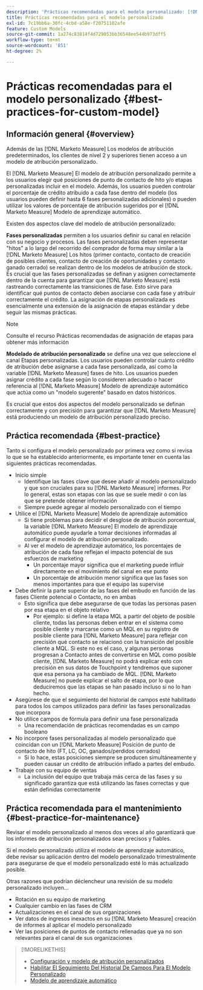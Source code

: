 ```yaml
---
description: 'Prácticas recomendadas para el modelo personalizado: [!DNL Marketo Measure]'
title: Prácticas recomendadas para el modelo personalizado
exl-id: 7c19bb6a-30fc-4cbd-a58e-f20751102afe
feature: Custom Models
source-git-commit: 1a274c83814f4d729053bb36548ee544b973dff5
workflow-type: tm+mt
source-wordcount: '851'
ht-degree: 2%

---
```


# Prácticas recomendadas para el modelo personalizado {#best-practices-for-custom-model}

## Información general {#overview}

Además de las [!DNL Marketo Measure] Los modelos de atribución predeterminados, los clientes de nivel 2 y superiores tienen acceso a un modelo de atribución personalizado.

El [!DNL Marketo Measure] El modelo de atribución personalizado permite a los usuarios elegir qué posiciones de punto de contacto de hito y/o etapas personalizadas incluir en el modelo. Además, los usuarios pueden controlar el porcentaje de crédito atribuido a cada fase dentro del modelo (los usuarios pueden definir hasta 6 fases personalizadas adicionales) o pueden utilizar los valores de porcentaje de atribución sugeridos por el [!DNL Marketo Measure] Modelo de aprendizaje automático.

Existen dos aspectos clave del modelo de atribución personalizado:

**Fases personalizadas** permiten a los usuarios definir su canal en relación con su negocio y procesos. Las fases personalizadas deben representar &quot;hitos&quot; a lo largo del recorrido del comprador de forma muy similar a la [!DNL Marketo Measure] Los hitos (primer contacto, contacto de creación de posibles clientes, contacto de creación de oportunidades y contacto ganado cerrado) se realizan dentro de los modelos de atribución de stock. Es crucial que las fases personalizadas se definan y asignen correctamente dentro de la cuenta para garantizar que [!DNL Marketo Measure] está rastreando correctamente las transiciones de fase. Esto sirve para identificar qué puntos de contacto deben asociarse con cada fase y atribuir correctamente el crédito. La asignación de etapas personalizada es esencialmente una extensión de la asignación de etapas estándar y debe seguir las mismas prácticas.

>[!NOTE]
>
>Consulte el recurso Prácticas recomendadas de asignación de etapas para obtener más información

**Modelado de atribución personalizado** se define una vez que seleccione el canal Etapas personalizadas. Los usuarios pueden controlar cuánto crédito de atribución debe asignarse a cada fase personalizada, así como la variable [!DNL Marketo Measure] fases de hito. Los usuarios pueden asignar crédito a cada fase según lo consideren adecuado o hacer referencia al [!DNL Marketo Measure] Modelo de aprendizaje automático que actúa como un &quot;modelo sugerente&quot; basado en datos históricos.

Es crucial que estos dos aspectos del modelo personalizado se definan correctamente y con precisión para garantizar que [!DNL Marketo Measure] está produciendo un modelo de atribución personalizado preciso.

## Práctica recomendada {#best-practice}

Tanto si configura el modelo personalizado por primera vez como si revisa lo que se ha establecido anteriormente, es importante tener en cuenta las siguientes prácticas recomendadas.

* Inicio simple
   * Identifique las fases clave que desee añadir al modelo personalizado y que son cruciales para su [!DNL Marketo Measure] informes. Por lo general, estas son etapas con las que se suele medir o con las que se pretende obtener información
   * Siempre puede agregar al modelo personalizado con el tiempo
* Utilice el [!DNL Marketo Measure] Modelo de aprendizaje automático
   * Si tiene problemas para decidir el desglose de atribución porcentual, la variable [!DNL Marketo Measure] El modelo de aprendizaje automático puede ayudarle a tomar decisiones informadas al configurar el modelo de atribución personalizado.
   * Al ver el modelo de aprendizaje automático, los porcentajes de atribución de cada fase reflejan el impacto potencial de sus esfuerzos de marketing
      * Un porcentaje mayor significa que el marketing puede influir directamente en el movimiento del canal en ese punto
      * Un porcentaje de atribución menor significa que las fases son menos importantes para que el equipo las supervise
* Debe definir la parte superior de las fases del embudo en función de las fases Cliente potencial o Contacto, no en ambas
   * Esto significa que debe asegurarse de que todas las personas pasen por esa etapa en el objeto relativo
      * Por ejemplo: si define la etapa MQL a partir del objeto de posible cliente, todas las personas deben entrar en el sistema como posible cliente y marcarse como un MQL en su registro de posible cliente para [!DNL Marketo Measure] para reflejar con precisión qué contacto se relacionó con la transición del posible cliente a MQL. Si este no es el caso, y algunas personas progresan a Contacto antes de convertirse en MQL como posible cliente, [!DNL Marketo Measure] no podrá explicar esto con precisión en sus datos de Touchpoint y tendremos que suponer que esa persona ya ha cambiado de MQL. [!DNL Marketo Measure] no puede explicar el salto de etapa, por lo que deduciremos que las etapas se han pasado incluso si no lo han hecho.
* Asegúrese de que el seguimiento del historial de campos esté habilitado para todos los campos utilizados para definir las fases personalizadas que incorpora
* No utilice campos de fórmula para definir una fase personalizada
   * Una recomendación de prácticas recomendadas es un campo booleano
* No incorpore fases personalizadas al modelo personalizado que coincidan con un [!DNL Marketo Measure] Posición de punto de contacto de hito (FT, LC, OC, ganados/perdidos cerrados)
   * Si lo hace, estas posiciones siempre se producen simultáneamente y pueden causar un crédito de atribución inflado a partes del embudo.
* Trabaje con su equipo de ventas
   * La inclusión del equipo que trabaja más cerca de las fases y su significado garantiza que está utilizando las fases correctas y que están definidas correctamente

## Práctica recomendada para el mantenimiento {#best-practice-for-maintenance}

Revisar el modelo personalizado al menos dos veces al año garantizará que los informes de atribución personalizados sean precisos y fiables.

Si el modelo personalizado utiliza el modelo de aprendizaje automático, debe revisar su aplicación dentro del modelo personalizado trimestralmente para asegurarse de que el modelo personalizado esté lo más actualizado posible.

Otras razones que podrían déclencheur una revisión de su modelo personalizado incluyen...

* Rotación en su equipo de marketing
* Cualquier cambio en las fases de CRM
* Actualizaciones en el canal de sus organizaciones
* Ver datos de ingresos inexactos en su [!DNL Marketo Measure] creación de informes al aplicar el modelo personalizado
* Ver las posiciones de puntos de contacto rellenadas que ya no son relevantes para el canal de sus organizaciones

>[!MORELIKETHIS]
>
>* [Configuración y modelo de atribución personalizados](/help/advanced-marketo-measure-features/custom-attribution-models/custom-attribution-model-and-setup.md)
>* [Habilitar El Seguimiento Del Historial De Campos Para El Modelo Personalizado](/help/advanced-marketo-measure-features/custom-attribution-models/custom-model-setup-enable-field-history-tracking.md)
>* [Modelo de aprendizaje automático](/help/advanced-marketo-measure-features/custom-attribution-models/machine-learning-model-faq.md)
